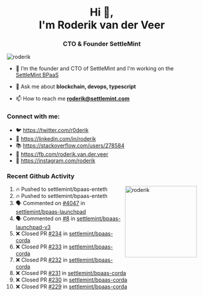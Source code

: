 <h1 align="center">Hi 👋,<br/> I'm Roderik van der Veer</h1>
<h3 align="center">CTO & Founder SettleMint</h3>

<p align="left"> <img src="https://komarev.com/ghpvc/?username=roderik" alt="roderik" /> </p>

- 🔭 I’m the founder and CTO of SettleMint and I'm working on the [SettleMint BPaaS](https://settlemint.com)

- 💬 Ask me about **blockchain, devops, typescript**

- 📫 How to reach me **roderik@settlemint.com**



### Connect with me:

- 🐦 https://twitter.com/r0derik
- 🏢 https://linkedin.com/in/roderik
- 📚 https://stackoverflow.com/users/278584
- 🙊 https://fb.com/roderik.van.der.veer
- 📸 https://instagram.com/roderik

### Recent Github Activity
<img src="https://github-readme-stats.vercel.app/api?username=roderik&show_icons=true&count_private=true" alt="roderik" align="right" height="190" />

<!--START_SECTION:activity-->
1. 🔥 Pushed to settlemint/bpaas-enteth
2. 🔥 Pushed to settlemint/bpaas-enteth
3. 🗣 Commented on [#4047](https://github.com/settlemint/bpaas-launchpad/issues/4047) in [settlemint/bpaas-launchpad](https://github.com/settlemint/bpaas-launchpad)
4. 🗣 Commented on [#8](https://github.com/settlemint/bpaas-launchpad-v3/issues/8) in [settlemint/bpaas-launchpad-v3](https://github.com/settlemint/bpaas-launchpad-v3)
5. ❌ Closed PR [#234](https://github.com/settlemint/bpaas-corda/pull/234) in [settlemint/bpaas-corda](https://github.com/settlemint/bpaas-corda)
6. ❌ Closed PR [#233](https://github.com/settlemint/bpaas-corda/pull/233) in [settlemint/bpaas-corda](https://github.com/settlemint/bpaas-corda)
7. ❌ Closed PR [#232](https://github.com/settlemint/bpaas-corda/pull/232) in [settlemint/bpaas-corda](https://github.com/settlemint/bpaas-corda)
8. ❌ Closed PR [#231](https://github.com/settlemint/bpaas-corda/pull/231) in [settlemint/bpaas-corda](https://github.com/settlemint/bpaas-corda)
9. ❌ Closed PR [#230](https://github.com/settlemint/bpaas-corda/pull/230) in [settlemint/bpaas-corda](https://github.com/settlemint/bpaas-corda)
10. ❌ Closed PR [#229](https://github.com/settlemint/bpaas-corda/pull/229) in [settlemint/bpaas-corda](https://github.com/settlemint/bpaas-corda)
<!--END_SECTION:activity-->